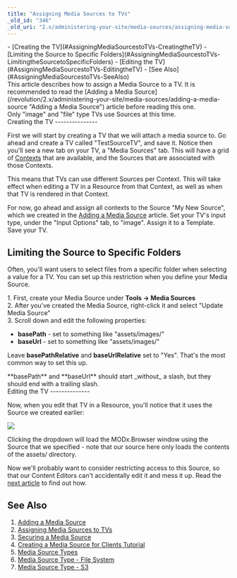 ```yaml
---
title: "Assigning Media Sources to TVs"
_old_id: "346"
_old_uri: "2.x/administering-your-site/media-sources/assigning-media-sources-to-tvs"
---
```


<div>- [Creating the TV](#AssigningMediaSourcestoTVs-CreatingtheTV)
- [Limiting the Source to Specific Folders](#AssigningMediaSourcestoTVs-LimitingtheSourcetoSpecificFolders)
- [Editing the TV](#AssigningMediaSourcestoTVs-EditingtheTV)
- [See Also](#AssigningMediaSourcestoTVs-SeeAlso)

</div>This article describes how to assign a Media Source to a TV. It is recommended to read the [Adding a Media Source](/revolution/2.x/administering-your-site/media-sources/adding-a-media-source "Adding a Media Source") article before reading this one.

<div class="info">Only "image" and "file" type TVs use Sources at this time.</div>Creating the TV
---------------

First we will start by creating a TV that we will attach a media source to. Go ahead and create a TV called "TestSourceTV", and save it. Notice then you'll see a new tab on your TV, a "Media Sources" tab. This will have a grid of [Contexts](/revolution/2.x/administering-your-site/contexts "Contexts") that are available, and the Sources that are associated with those Contexts.

This means that TVs can use different Sources per Context. This will take effect when editing a TV in a Resource from that Context, as well as when that TV is rendered in that Context.

For now, go ahead and assign all contexts to the Source "My New Source", which we created in the [Adding a Media Source](/revolution/2.x/administering-your-site/media-sources/adding-a-media-source "Adding a Media Source") article. Set your TV's input type, under the "Input Options" tab, to "image". Assign it to a Template. Save your TV.

Limiting the Source to Specific Folders
---------------------------------------

Often, you'll want users to select files from a specific folder when selecting a value for a TV. You can set up this restriction when you define your Media Source.

1\. First, create your Media Source under **Tools -> Media Sources**  
2\. After you've created the Media Source, right-click it and select "Update Media Source"   
3\. Scroll down and edit the following properties:

- **basePath** - set to something like "assets/images/"
- **baseUrl** - set to something like "assets/images/"

Leave **basePathRelative** and **baseUrlRelative** set to "Yes". That's the most common way to set this up.

<div class="note">**basePath** and **baseUrl** should start _without_ a slash, but they should end with a trailing slash.</div>Editing the TV
--------------

Now, when you edit that TV in a Resource, you'll notice that it uses the Source we created earlier:

![](/download/attachments/35586538/20110907-pd72jtn9bhdbn5q5qb7wadku5a.jpeg?version=1&modificationDate=1315428297000)

Clicking the dropdown will load the MODx.Browser window using the Source that we specified - note that our source here only loads the contents of the assets/ directory.

Now we'll probably want to consider restricting access to this Source, so that our Content Editors can't accidentally edit it and mess it up. Read the [next article](/revolution/2.x/administering-your-site/media-sources/securing-a-media-source "Securing a Media Source") to find out how.

See Also
--------

1. [Adding a Media Source](/revolution/2.x/administering-your-site/media-sources/adding-a-media-source)
2. [Assigning Media Sources to TVs](/revolution/2.x/administering-your-site/media-sources/assigning-media-sources-to-tvs)
3. [Securing a Media Source](/revolution/2.x/administering-your-site/media-sources/securing-a-media-source)
  1. [Creating a Media Source for Clients Tutorial](/revolution/2.x/administering-your-site/media-sources/securing-a-media-source/creating-a-media-source-for-clients-tutorial)
4. [Media Source Types](/revolution/2.x/administering-your-site/media-sources/media-source-types)
  1. [Media Source Type - File System](/revolution/2.x/administering-your-site/media-sources/media-source-types/media-source-type-file-system)
  2. [Media Source Type - S3](/revolution/2.x/administering-your-site/media-sources/media-source-types/media-source-type-s3)